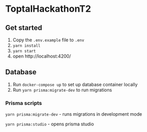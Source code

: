 # ToptalHackathonT2

## Get started

1. Copy the `.env.example` file to `.env`
2. `yarn install`
3. `yarn start`
4. open http://localhost:4200/

## Database

1. Run `docker-compose up` to set up database container locally
2. Run `yarn prisma:migrate-dev` to run migrations

### Prisma scripts

`yarn prisma:migrate-dev` - runs migrations in development mode

`yarn prisma:studio` - opens prisma studio
